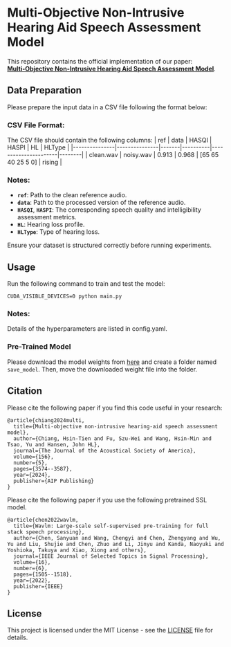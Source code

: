 # Multi-Objective Non-Intrusive Hearing Aid Speech Assessment Model

This repository contains the official implementation of our paper:  
**[Multi-Objective Non-Intrusive Hearing Aid Speech Assessment Model](https://pubs.aip.org/asa/jasa/article/156/5/3574/3322471)**.

## Data Preparation

Please prepare the input data in a CSV file following the format below:

### CSV File Format:
The CSV file should contain the following columns:
| ref            | data            | HASQI | HASPI | HL                   | HLType |
|---------------|---------------|-------|----------|----------------------|--------|
| clean.wav | noisy.wav | 0.913 | 0.968    | [65 65 40 25 5 0]    | rising |

### Notes:
- **`ref`**: Path to the clean reference audio.
- **`data`**: Path to the processed version of the reference audio.
- **`HASQI`**, **`HASPI`**: The corresponding speech quality and intelligibility assessment metrics.
- **`HL`**: Hearing loss profile.
- **`HLType`**: Type of hearing loss.

Ensure your dataset is structured correctly before running experiments.

## Usage

Run the following command to train and test the model:

```
CUDA_VISIBLE_DEVICES=0 python main.py
```

### Notes:
Details of the hyperparameters are listed in config.yaml.

### Pre-Trained Model

Please download the model weights from [here](https://drive.google.com/file/d/1ntxOGY1cWqyxdeL-Kq37dgyczx1DTiOc/view?usp=sharing) and create a folder named `save_model`. Then, move the downloaded weight file into the folder.

## Citation

Please cite the following paper if you find this code useful in your research:

```
@article{chiang2024multi,
  title={Multi-objective non-intrusive hearing-aid speech assessment model},
  author={Chiang, Hsin-Tien and Fu, Szu-Wei and Wang, Hsin-Min and Tsao, Yu and Hansen, John HL},
  journal={The Journal of the Acoustical Society of America},
  volume={156},
  number={5},
  pages={3574--3587},
  year={2024},
  publisher={AIP Publishing}
}
```

Please cite the following paper if you use the following pretrained SSL model.
```
@article{chen2022wavlm,
  title={Wavlm: Large-scale self-supervised pre-training for full stack speech processing},
  author={Chen, Sanyuan and Wang, Chengyi and Chen, Zhengyang and Wu, Yu and Liu, Shujie and Chen, Zhuo and Li, Jinyu and Kanda, Naoyuki and Yoshioka, Takuya and Xiao, Xiong and others},
  journal={IEEE Journal of Selected Topics in Signal Processing},
  volume={16},
  number={6},
  pages={1505--1518},
  year={2022},
  publisher={IEEE}
}
```

## License

This project is licensed under the MIT License - see the [LICENSE](LICENSE) file for details.


